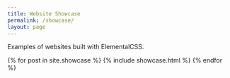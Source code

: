 ```yaml
---
title: Website Showcase
permalink: /showcase/
layout: page
---
```

Examples of websites built with ElementalCSS.

<div class="grid grid-cols3 m-t6">
{% for post in site.showcase %}
{% include showcase.html %}
{% endfor %}
</div>
